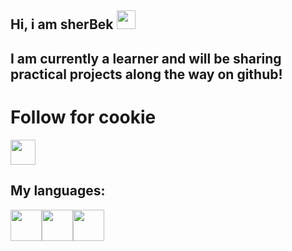 ## Hi, i am sherBek <img src="https://media1.giphy.com/media/D9fheEHDnZQRfjGUsS/giphy.webp?cid=790b76115zgtg37qc5p13nx2y53i3jl2hed8dxehb2u3qpv6&ep=v1_gifs_search&rid=giphy.webp&ct=g" width="30px">

<h2>  I am currently a learner and will be sharing practical projects along the way on github!</h2> 
<h1>Follow for cookie</h1><img src="[(https://media4.giphy.com/media/Yjq7OWdyjLUkJ5tUOV/giphy.webp?cid=ecf05e47dlsdc10wnmpozrgrb46obfin3ktzpj7h9gea5y2i&ep=v1_gifs_search&rid=giphy.webp&ct=g](https://media.tenor.com/4WFS40eRCh8AAAAm/cookie.webp)](https://encrypted-tbn0.gstatic.com/images?q=tbn:ANd9GcTuBjR56NYPaPmWCSxTuyLyzt77zyYvVSMI6A&s)" width = "40px">

<h2>My languages:</h2>

<code><img src="[(https://cdn-icons-png.flaticon.com/128/888/888859.png](https://cdn-icons-gif.flaticon.com/18534/18534792.gif)" width="50px" height="50px"><img src="https://cdn-icons-png.flaticon.com/128/5968/5968242.png" width="50px" height="50px"><img src="https://cdn-icons-png.flaticon.com/128/5968/5968292.png" width="50px" height="50px"></code>
